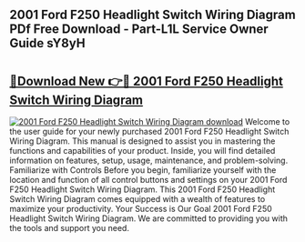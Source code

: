 ## 2001 Ford F250 Headlight Switch Wiring Diagram PDf Free Download - Part-L1L Service Owner Guide sY8yH

# <h2><a href="http://dfjus5.blite.top/?on=2001+Ford+F250+Headlight+Switch+Wiring+Diagram">🔗Download New 👉🔴 2001 Ford F250 Headlight Switch Wiring Diagram</a></h2>

[![2001 Ford F250 Headlight Switch Wiring Diagram download](https://i.imgur.com/lujVjoI.png)](http://dfjus5.blite.top/?on=2001+Ford+F250+Headlight+Switch+Wiring+Diagram)
Welcome to the user guide for your newly purchased 2001 Ford F250 Headlight Switch Wiring Diagram. This manual is designed to assist you in mastering the functions and capabilities of your product. Inside, you will find detailed information on features, setup, usage, maintenance, and problem-solving. Familiarize with Controls Before you begin, familiarize yourself with the location and function of all control buttons and settings on your 2001 Ford F250 Headlight Switch Wiring Diagram. This 2001 Ford F250 Headlight Switch Wiring Diagram comes equipped with a wealth of features to maximize your productivity. Your Success is Our Goal 2001 Ford F250 Headlight Switch Wiring Diagram. We are committed to providing you with the tools and support you need.
